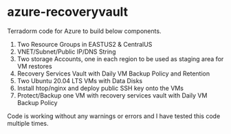 # azure-recoveryvault
Terradorm code for Azure to build below components.
1. Two Resource Groups in EASTUS2 & CentralUS
2. VNET/Subnet/Public IP/DNS String
3. Two storage Accounts, one in each region to be used as staging area for VM restores
4. Recovery Services Vault with Daily VM Backup Policy and Retention 
5. Two Ubuntu 20.04 LTS VMs with Data Disks
6. Install htop/nginx and deploy public SSH key onto the VMs
7. Protect/Backup one VM with recovery services vault with Daily VM Backup Policy
 
Code is working without any warnings or errors and I have tested this code multiple times. 
